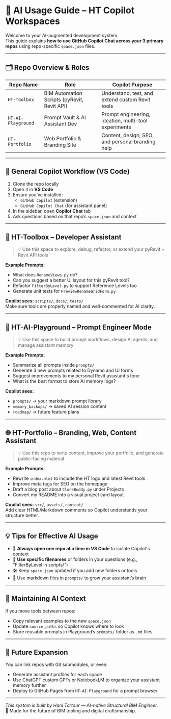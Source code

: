 # 🤖 AI Usage Guide – HT Copilot Workspaces

Welcome to your AI-augmented development system.  
This guide explains **how to use GitHub Copilot Chat across your 3 primary repos** using repo-specific `space.json` files.

---

## 🗂️ Repo Overview & Roles

| Repo Name           | Role                                     | Copilot Purpose |
|---------------------|------------------------------------------|------------------|
| `HT-Toolbox`        | BIM Automation Scripts (pyRevit, Revit API) | Understand, test, and extend custom Revit tools |
| `HT-AI-Playground`  | Prompt Vault & AI Assistant Dev           | Prompt engineering, ideation, multi-tool experiments |
| `HT-Portfolio`      | Web Portfolio & Branding Site             | Content, design, SEO, and personal branding help |

---

## 🧠 General Copilot Workflow (VS Code)

1. Clone the repo locally
2. Open it in **VS Code**
3. Ensure you’ve installed:
   - `GitHub Copilot` (extension)
   - `GitHub Copilot Chat` (for assistant panel)
4. In the sidebar, open **Copilot Chat** tab
5. Ask questions based on that repo’s `space.json` and context

---

## 🧰 HT-Toolbox – Developer Assistant

> 💡 Use this space to explore, debug, refactor, or extend your pyRevit + Revit API tools

**Example Prompts:**
- What does `RenameViews.py` do?
- Can you suggest a better UI layout for this pyRevit tool?
- Refactor `FilterByLevel.py` to support Reference Levels too
- Generate unit tests for `PreviewRenameGridForm.py`

**Copilot sees:** `scripts/`, `docs/`, `tests/`  
Make sure tools are properly named and well-commented for AI clarity.

---

## 🧠 HT-AI-Playground – Prompt Engineer Mode

> 💡 Use this space to build prompt workflows, design AI agents, and manage assistant memory

**Example Prompts:**
- Summarize all prompts inside `prompts/`
- Generate 3 new prompts related to Dynamo and UI forms
- Suggest improvements to my personal Revit assistant's tone
- What is the best format to store AI memory logs?

**Copilot sees:**  
- `prompts/` → your markdown prompt library  
- `memory_backups/` → saved AI session content  
- `roadmap/` → future feature plans

---

## 🌐 HT-Portfolio – Branding, Web, Content Assistant

> 💡 Use this repo to write content, improve your portfolio, and generate public-facing material

**Example Prompts:**
- Rewrite `index.html` to include the HT logo and latest Revit tools
- Improve meta tags for SEO on the homepage
- Draft a blog post about `CloneBuddy.py` under Projects
- Convert my README into a visual project card layout

**Copilot sees:** `src/`, `assets/`, `content/`  
Add clear HTML/Markdown comments so Copilot understands your structure better.

---

## 💡 Tips for Effective AI Usage

- 🧭 **Always open one repo at a time in VS Code** to isolate Copilot's context
- 🧠 **Use specific filenames** or folders in your questions (e.g., "FilterByLevel in scripts/")
- 🛠️ Keep `space.json` updated if you add new folders or tools
- 💾 Use markdown files in `prompts/` to grow your assistant’s brain

---

## 🔄 Maintaining AI Context

If you move tools between repos:
- Copy relevant examples to the new `space.json`
- Update `source_paths` so Copilot knows where to look
- Store reusable prompts in Playground’s `prompts/` folder as `.md` files

---

## 🔗 Future Expansion

You can link repos with Git submodules, or even:
- Generate assistant profiles for each space
- Use ChatGPT custom GPTs or NotebookLM to organize your assistant memory further
- Deploy to GitHub Pages from `HT-AI-Playground` for a prompt browser

---

_This system is built by Hani Tartour — AI-native Structural BIM Engineer._  
🧠 Made for the future of BIM tooling and digital craftsmanship.
